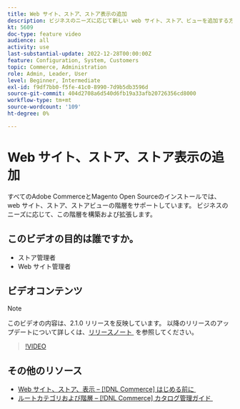 ```yaml
---
title: Web サイト、ストア、ストア表示の追加
description: ビジネスのニーズに応じて新しい web サイト、ストア、ビューを追加する方法を説明します。
kt: 5609
doc-type: feature video
audience: all
activity: use
last-substantial-update: 2022-12-28T00:00:00Z
feature: Configuration, System, Customers
topic: Commerce, Administration
role: Admin, Leader, User
level: Beginner, Intermediate
exl-id: f9df7bb0-f5fe-41c0-8990-7d9b5db3596d
source-git-commit: 404d2708a6d540d6fb19a33afb20726356cd8000
workflow-type: tm+mt
source-wordcount: '109'
ht-degree: 0%

---
```


# Web サイト、ストア、ストア表示の追加

すべてのAdobe CommerceとMagento Open Sourceのインストールでは、web サイト、ストア、ストアビューの階層をサポートしています。 ビジネスのニーズに応じて、この階層を構築および拡張します。

## このビデオの目的は誰ですか。

- ストア管理者
- Web サイト管理者

## ビデオコンテンツ

>[!NOTE]
>
>このビデオの内容は、2.1.0 リリースを反映しています。 以降のリリースのアップデートについて詳しくは、[&#x200B; リリースノート &#x200B;](https://experienceleague.adobe.com/docs/commerce-operations/release/notes/overview.html?lang=ja) を参照してください。

>[!VIDEO](https://video.tv.adobe.com/v/35787?quality=12&learn=on)

## その他のリソース

- [Web サイト、ストア、表示 –  [!DNL Commerce]  はじめる前に &#x200B;](https://experienceleague.adobe.com/docs/commerce-admin/start/setup/websites-stores-views.html?lang=ja)
- [&#x200B; ルートカテゴリおよび階層 –  [!DNL Commerce]  カタログ管理ガイド &#x200B;](https://experienceleague.adobe.com/docs/commerce-admin/catalog/categories/category-root.html?lang=ja)

